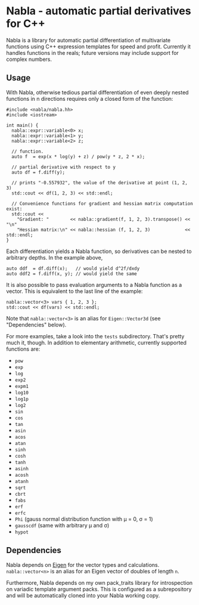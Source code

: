 # Nabla - automatic partial derivatives for C++

Nabla is a library for automatic partial differentiation of multivariate functions
using C++ expression templates for speed and profit. Currently it handles functions in
the reals; future versions may include support for complex numbers.

## Usage

With Nabla, otherwise tedious partial differentiation of even deeply nested
functions in n directions requires only a closed form of the function:

    #include <nabla/nabla.hh>
    #include <iostream>
    
    int main() {
      nabla::expr::variable<0> x;
      nabla::expr::variable<1> y;
      nabla::expr::variable<2> z;
    
      // function.
      auto f  = exp(x * log(y) + z) / pow(y * z, 2 * x);
    
      // partial derivative with respect to y
      auto df = f.diff(y);
    
      // prints "-0.557932", the value of the derivative at point (1, 2, 3)
      std::cout << df(1, 2, 3) << std::endl;

      // Convenience functions for gradient and hessian matrix computation exist:
      std::cout <<
        "Gradient: "        << nabla::gradient(f, 1, 2, 3).transpose() << "\n"
        "Hessian matrix:\n" << nabla::hessian (f, 1, 2, 3)             << std::endl;
    }

Each differentiation yields a Nabla function, so derivatives can be nested
to arbitrary depths. In the example above,

    auto ddf  = df.diff(x);   // would yield d^2f/dxdy
    auto ddf2 = f.diff(x, y); // would yield the same

It is also possible to pass evaluation arguments to a Nabla function as a vector.
This is equivalent to the last line of the example:

    nabla::vector<3> vars { 1, 2, 3 };
    std::cout << df(vars) << std::endl;

Note that `nabla::vector<3>` is an alias for `Eigen::Vector3d` (see "Dependencies" below).

For more examples, take a look into the `tests` subdirectory. That's pretty
much it, though. In addition to elementary arithmetic, currently supported
functions are:

 * `pow`
 * `exp`
 * `log`
 * `exp2`
 * `expm1`
 * `log10`
 * `log1p`
 * `log2`
 * `sin`
 * `cos`
 * `tan`
 * `asin`
 * `acos`
 * `atan`
 * `sinh`
 * `cosh`
 * `tanh`
 * `asinh`
 * `acosh`
 * `atanh`
 * `sqrt`
 * `cbrt`
 * `fabs`
 * `erf`
 * `erfc`
 * `Phi` (gauss normal distribution function with &mu; = 0, &sigma; = 1)
 * `gausscdf` (same with arbitrary &mu; and &sigma;)
 * `hypot`

## Dependencies

Nabla depends on [Eigen](http://eigen.tuxfamily.org) for the vector types and
calculations. `nabla::vector<n>` is an alias for an Eigen vector of doubles of
length `n`.

Furthermore, Nabla depends on my own pack_traits library for introspection on
variadic template argument packs. This is configured as a subrepository and will
be automatically cloned into your Nabla working copy.
